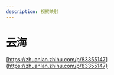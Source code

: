 ```yaml
---
description: 视察映射
---
```


# 云海

[https://zhuanlan.zhihu.com/p/83355147](https://zhuanlan.zhihu.com/p/83355147)

